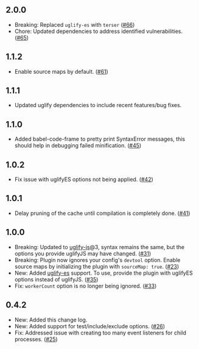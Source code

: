 ## 2.0.0
 - Breaking: Replaced `uglify-es` with `terser` ([#66](https://github.com/gdborton/webpack-parallel-uglify-plugin/pull/66))
 - Chore: Updated dependencies to address identified vulnerabilities. ([#65](https://github.com/gdborton/webpack-parallel-uglify-plugin/pull/65))

## 1.1.2
 - Enable source maps by default. ([#61](https://github.com/gdborton/webpack-parallel-uglify-plugin/pull/61))

## 1.1.1
 - Updated uglify dependencies to include recent features/bug fixes.

## 1.1.0
 - Added babel-code-frame to pretty print SyntaxError messages, this should help in debugging failed minification. ([#45](https://github.com/gdborton/webpack-parallel-uglify-plugin/pull/45))

## 1.0.2
 - Fix issue with uglifyES options not being applied. ([#42](https://github.com/gdborton/webpack-parallel-uglify-plugin/pull/42))

## 1.0.1

 - Delay pruning of the cache until compilation is completely done. ([#41](https://github.com/gdborton/webpack-parallel-uglify-plugin/pull/41))

## 1.0.0

 - Breaking: Updated to [uglify-js](https://github.com/mishoo/UglifyJS2)@3, syntax remains the same, but the options you provide uglifyJS may have changed. ([#31](https://github.com/gdborton/webpack-parallel-uglify-plugin/pull/31))
 - Breaking: Plugin now ignores your config's `devtool` option. Enable source maps by initializing the plugin with `sourceMap: true`. ([#23](https://github.com/gdborton/webpack-parallel-uglify-plugin/pull/23))
 - New: Added [uglify-es](https://github.com/mishoo/UglifyJS2/tree/harmony) support. To use, provide the plugin with uglifyES options instead of uglifyJS. ([#35](https://github.com/gdborton/webpack-parallel-uglify-plugin/pull/35))
 - Fix: `workerCount` option is no longer being ignored. ([#33](https://github.com/gdborton/webpack-parallel-uglify-plugin/pull/33))

## 0.4.2

 - New: Added this change log.
 - New: Added support for test/include/exclude options. ([#26](https://github.com/gdborton/webpack-parallel-uglify-plugin/pull/26))
 - Fix: Addressed issue with creating too many event listeners for child processes. ([#25](https://github.com/gdborton/webpack-parallel-uglify-plugin/pull/25))
